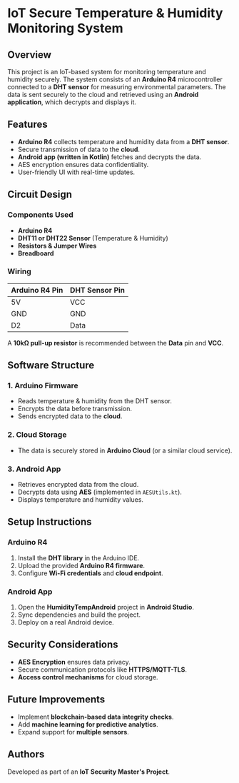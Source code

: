 # IoT Secure Temperature & Humidity Monitoring System

## Overview
This project is an IoT-based system for monitoring temperature and humidity securely. The system consists of an **Arduino R4** microcontroller connected to a **DHT sensor** for measuring environmental parameters. The data is sent securely to the cloud and retrieved using an **Android application**, which decrypts and displays it.

## Features
- **Arduino R4** collects temperature and humidity data from a **DHT sensor**.
- Secure transmission of data to the **cloud**.
- **Android app (written in Kotlin)** fetches and decrypts the data.
- AES encryption ensures data confidentiality.
- User-friendly UI with real-time updates.

## Circuit Design
### Components Used
- **Arduino R4**
- **DHT11 or DHT22 Sensor** (Temperature & Humidity)
- **Resistors & Jumper Wires**
- **Breadboard**

### Wiring
| Arduino R4 Pin | DHT Sensor Pin |
|--------------|---------------|
| 5V          | VCC           |
| GND         | GND           |
| D2          | Data          |

A **10kΩ pull-up resistor** is recommended between the **Data** pin and **VCC**.

## Software Structure
### 1. Arduino Firmware
- Reads temperature & humidity from the DHT sensor.
- Encrypts the data before transmission.
- Sends encrypted data to the **cloud**.

### 2. Cloud Storage
- The data is securely stored in **Arduino Cloud** (or a similar cloud service).

### 3. Android App
- Retrieves encrypted data from the cloud.
- Decrypts data using **AES** (implemented in `AESUtils.kt`).
- Displays temperature and humidity values.

## Setup Instructions
### Arduino R4
1. Install the **DHT library** in the Arduino IDE.
2. Upload the provided **Arduino R4 firmware**.
3. Configure **Wi-Fi credentials** and **cloud endpoint**.

### Android App
1. Open the **HumidityTempAndroid** project in **Android Studio**.
2. Sync dependencies and build the project.
3. Deploy on a real Android device.

## Security Considerations
- **AES Encryption** ensures data privacy.
- Secure communication protocols like **HTTPS/MQTT-TLS**.
- **Access control mechanisms** for cloud storage.

## Future Improvements
- Implement **blockchain-based data integrity checks**.
- Add **machine learning for predictive analytics**.
- Expand support for **multiple sensors**.

## Authors
Developed as part of an **IoT Security Master's Project**.

